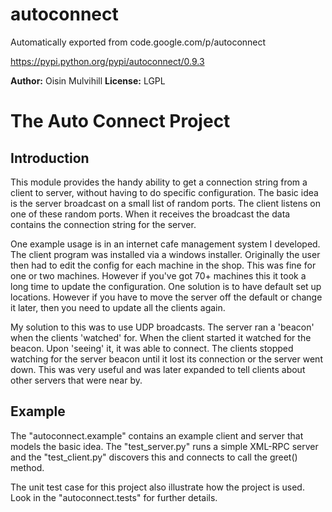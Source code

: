 # autoconnect
Automatically exported from code.google.com/p/autoconnect

https://pypi.python.org/pypi/autoconnect/0.9.3

**Author:** Oisin Mulvihill
**License:** LGPL 

# The Auto Connect Project
## Introduction

This module provides the handy ability to get a connection string from a client to server, without having to do specific configuration. The basic idea is the server broadcast on a small list of random ports. The client listens on one of these random ports. When it receives the broadcast the data contains the connection string for the server.

One example usage is in an internet cafe management system I developed. The client program was installed via a windows installer. Originally the user then had to edit the config for each machine in the shop. This was fine for one or two machines. However if you've got 70+ machines this it took a long time to update the configuration. One solution is to have default set up locations. However if you have to move the server off the default or change it later, then you need to update all the clients again.

My solution to this was to use UDP broadcasts. The server ran a 'beacon' when the clients 'watched' for. When the client started it watched for the beacon. Upon 'seeing' it, it was able to connect. The clients stopped watching for the server beacon until it lost its connection or the server went down. This was very useful and was later expanded to tell clients about other servers that were near by.
## Example

The "autoconnect.example" contains an example client and server that models the basic idea. The "test_server.py" runs a simple XML-RPC server and the "test_client.py" discovers this and connects to call the greet() method.

The unit test case for this project also illustrate how the project is used. Look in the "autoconnect.tests" for further details. 

